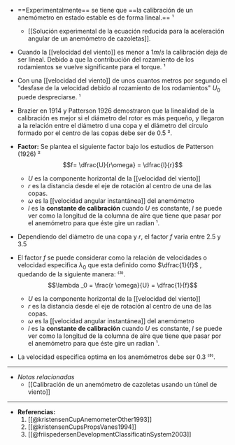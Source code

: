 + ==Experimentalmente== se tiene que ==la calibración de un anemómetro en estado estable es de forma lineal.== ¹
	+ [[Solución experimental de la ecuación reducida para la aceleración angular de un anemómetro de cazoletas]].
+ Cuando la [[velocidad del viento]] es menor a $1m/s$ la calibración deja de ser lineal. Debido a que la contribución del rozamiento de los rodamientos se vuelve significante para el torque. ¹
+ Con una [[velocidad del viento]] de unos cuantos metros por segundo el "desfase de la velocidad debido al rozamiento de los rodamientos" $U_0$ puede despreciarse. ¹

+ Brazier en 1914 y Patterson 1926 demostraron que la linealidad de la calibración es mejor  si el diámetro del rotor es más pequeño, y llegaron a la relación entre el diámetro d una copa y el diámetro del circulo formado por el centro de las copas debe ser de $0.5$  ².
+ **Factor:** Se plantea el siguiente factor bajo los estudios de Patterson (1926) ²$$f= \dfrac{U}{r\omega} = \dfrac{l}{r}$$
	+ $U$ es la componente horizontal de la [[velocidad del viento]]
	+ $r$ es la distancia desde el eje de rotación al centro de una de las copas.
	+ $\omega$ es la [[velocidad angular instantánea]] del anemómetro
	+ $l$ es la **constante de calibración** cuando $U$ es constante, $l$ se puede ver como la longitud de la columna de aire que tiene que pasar por el anemómetro para que éste gire un radian ¹.
+ Dependiendo del diámetro de una copa y $r$, el factor $f$ varia entre $2.5$ y $3.5$ 
+ El factor $f$ se puede considerar como la relación de velocidades o velocidad especifica $\lambda_0$ que esta definido como $\dfrac{1}{f}$ , quedando de la siguiente manera: ⁽³⁾. $$\lambda _0 = \frac{r \omega}{U} = \dfrac{1}{f}$$
	+ $U$ es la componente horizontal de la [[velocidad del viento]]
	+ $r$ es la distancia desde el eje de rotación al centro de una de las copas.
	+ $\omega$ es la [[velocidad angular instantánea]] del anemómetro
	+ $l$ es la **constante de calibración** cuando $U$ es constante, $l$ se puede ver como la longitud de la columna de aire que tiene que pasar por el anemómetro para que éste gire un radian ¹.
+ La velocidad especifica optima en los anemómetros debe ser $0.3$  ⁽³⁾.

---
+ *Notas relacionadas*
	+ [[Calibración de un anemómetro de cazoletas usando un túnel de viento]]

---
+ **Referencias:**
	1.  [[@kristensenCupAnemometerOther1993]]
	2. [[@kristensenCupsPropsVanes1994]]
	3. [[@friispedersenDevelopmentClassificatinSystem2003]]